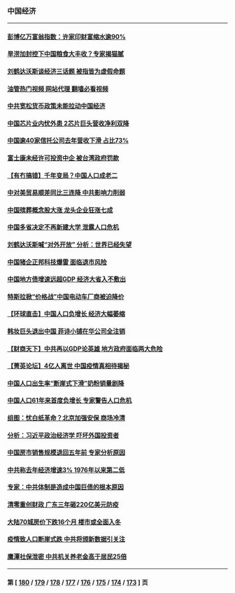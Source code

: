 ### 中国经济
---
#### [彭博亿万富翁指数：许家印财富缩水逾90%](../../pages/ncid283/n13911984.md?01210445) 
#### [旱涝加封控下中国粮食大丰收？专家揭猫腻](../../pages/ncid283/n13911918.md?01210445) 
#### [刘鹤达沃斯谈经济三话题 被指皆为虚假命题](../../pages/ncid283/n13911685.md?01210445) 
#### [油管热门视频 网站代理 翻墙必看视频](http://138.2.39.72:81/youtube.html?epic-marker?01210445)
#### [中共宽松货币政策未能拉动中国经济](../../pages/ncid283/n13911357.md?01210445) 
#### [中国芯片业内忧外患 2芯片巨头营收净利双降](../../pages/ncid283/n13911236.md?01210445) 
#### [中国逾40家信托公司去年营收下滑 占比73%](../../pages/ncid283/n13911263.md?01210445) 
#### [富士康未经许可投资中企 被台湾政府罚款](../../pages/ncid283/n13911134.md?01210445) 
#### [【有冇搞错】千年变局？中国人口成老二](../../pages/ncid283/n13910785.md?01210445) 
#### [中对美贸易顺差同比三连降 中共影响力削弱](../../pages/ncid283/n13910720.md?01210445) 
#### [中国殡葬概念股大涨 龙头企业狂涨七成](../../pages/ncid283/n13910670.md?01210445) 
#### [中国多省决定不再新建大学 泄露人口危机](../../pages/ncid283/n13910617.md?01210445) 
#### [刘鹤达沃斯喊“对外开放” 分析：世界已经失望](../../pages/ncid283/n13910246.md?01210445) 
#### [中国猪企正邦科技爆雷 面临退市风险](../../pages/ncid283/n13910355.md?01210445) 
#### [中国地方债增速远超GDP 经济大省入不敷出](../../pages/ncid283/n13910332.md?01210445) 
#### [特斯拉掀“价格战”中国电动车厂商被迫降价](../../pages/ncid283/n13910312.md?01210445) 
#### [【环球直击】中国人口负增长 经济大幅萎缩](../../pages/ncid283/n13909484.md?01210445) 
#### [韩妆巨头退出中国 菲诗小铺在华公司全注销](../../pages/ncid283/n13909531.md?01210445) 
#### [【财商天下】中共再以GDP论英雄 地方政府面临两大危险](../../pages/ncid283/n13909555.md?01210445) 
#### [【菁英论坛】4亿人离世 中国疫情真相待揭秘](../../pages/ncid283/n13909502.md?01210445) 
#### [中国人口出生率“断崖式下滑”奶粉销量剧降](../../pages/ncid283/n13909477.md?01210445) 
#### [中国人口61年来首度负增长 专家警告人口危机](../../pages/ncid283/n13909055.md?01210445) 
#### [组图：忧白纸革命？北京加强安保 商场冷清](../../pages/ncid283/n13908587.md?01210445) 
#### [分析：习近平政治经济学 吓坏外国投资者](../../pages/ncid283/n13907772.md?01210445) 
#### [中国房市销售规模退回五年前 专家分析原因](../../pages/ncid283/n13909149.md?01210445) 
#### [中共称去年经济增速3% 1976年以来第二低](../../pages/ncid283/n13909053.md?01210445) 
#### [专家：中共体制是造成中国巨债的根本原因](../../pages/ncid283/n13908994.md?01210445) 
#### [清零重创财政 广东三年砸220亿美元防疫](../../pages/ncid283/n13908647.md?01210445) 
#### [大陆70城房价下跌16个月 楼市或全面入冬](../../pages/ncid283/n13908344.md?01210445) 
#### [疫情致人口断崖式跌 中共将颁新数据引关注](../../pages/ncid283/n13908588.md?01210445) 
#### [鹰潭社保泄密 中共机关养老金高于居民25倍](../../pages/ncid283/n13908521.md?01210445) 

---
#### 第 [ [180](./180.md?01210445) / [179](./179.md?01210445) / [178](./178.md?01210445) / [177](./177.md?01210445) / [176](./176.md?01210445) / [175](./175.md?01210445) / [174](./174.md?01210445) / [173](./173.md?01210445) ] 页
